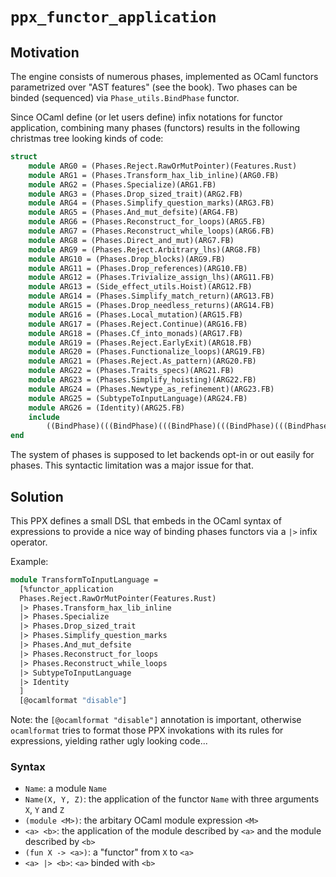 # `ppx_functor_application`

## Motivation
The engine consists of numerous phases, implemented as OCaml functors
parametrized over "AST features" (see the book). Two phases can be
binded (sequenced) via `Phase_utils.BindPhase` functor.

Since OCaml define (or let users define) infix notations for functor
application, combining many phases (functors) results in the following
christmas tree looking kinds of code:

```ocaml
struct
    module ARG0 = (Phases.Reject.RawOrMutPointer)(Features.Rust)
    module ARG1 = (Phases.Transform_hax_lib_inline)(ARG0.FB)
    module ARG2 = (Phases.Specialize)(ARG1.FB)
    module ARG3 = (Phases.Drop_sized_trait)(ARG2.FB)
    module ARG4 = (Phases.Simplify_question_marks)(ARG3.FB)
    module ARG5 = (Phases.And_mut_defsite)(ARG4.FB)
    module ARG6 = (Phases.Reconstruct_for_loops)(ARG5.FB)
    module ARG7 = (Phases.Reconstruct_while_loops)(ARG6.FB)
    module ARG8 = (Phases.Direct_and_mut)(ARG7.FB)
    module ARG9 = (Phases.Reject.Arbitrary_lhs)(ARG8.FB)
    module ARG10 = (Phases.Drop_blocks)(ARG9.FB)
    module ARG11 = (Phases.Drop_references)(ARG10.FB)
    module ARG12 = (Phases.Trivialize_assign_lhs)(ARG11.FB)
    module ARG13 = (Side_effect_utils.Hoist)(ARG12.FB)
    module ARG14 = (Phases.Simplify_match_return)(ARG13.FB)
    module ARG15 = (Phases.Drop_needless_returns)(ARG14.FB)
    module ARG16 = (Phases.Local_mutation)(ARG15.FB)
    module ARG17 = (Phases.Reject.Continue)(ARG16.FB)
    module ARG18 = (Phases.Cf_into_monads)(ARG17.FB)
    module ARG19 = (Phases.Reject.EarlyExit)(ARG18.FB)
    module ARG20 = (Phases.Functionalize_loops)(ARG19.FB)
    module ARG21 = (Phases.Reject.As_pattern)(ARG20.FB)
    module ARG22 = (Phases.Traits_specs)(ARG21.FB)
    module ARG23 = (Phases.Simplify_hoisting)(ARG22.FB)
    module ARG24 = (Phases.Newtype_as_refinement)(ARG23.FB)
    module ARG25 = (SubtypeToInputLanguage)(ARG24.FB)
    module ARG26 = (Identity)(ARG25.FB)
    include
        ((BindPhase)(((BindPhase)(((BindPhase)(((BindPhase)(((BindPhase)(((BindPhase)(((BindPhase)(((BindPhase)(((BindPhase)(((BindPhase)(((BindPhase)(((BindPhase)(((BindPhase)(((BindPhase)(((BindPhase)(((BindPhase)(((BindPhase)(((BindPhase)(((BindPhase)(((BindPhase)(((BindPhase)(((BindPhase)(((BindPhase)(((BindPhase)(((BindPhase)(((BindPhase)(ARG0))(ARG1)))(ARG2)))(ARG3)))(ARG4)))(ARG5)))(ARG6)))(ARG7)))(ARG8)))(ARG9)))(ARG10)))(ARG11)))(ARG12)))(ARG13)))(ARG14)))(ARG15)))(ARG16)))(ARG17)))(ARG18)))(ARG19)))(ARG20)))(ARG21)))(ARG22)))(ARG23)))(ARG24)))(ARG25)))(ARG26)
end
```

The system of phases is supposed to let backends opt-in or out easily
for phases. This syntactic limitation was a major issue for that.

## Solution
This PPX defines a small DSL that embeds in the OCaml syntax of
expressions to provide a nice way of binding phases functors via a
`|>` infix operator.

Example:
```ocaml
module TransformToInputLanguage =
  [%functor_application
  Phases.Reject.RawOrMutPointer(Features.Rust)
  |> Phases.Transform_hax_lib_inline
  |> Phases.Specialize
  |> Phases.Drop_sized_trait
  |> Phases.Simplify_question_marks
  |> Phases.And_mut_defsite
  |> Phases.Reconstruct_for_loops
  |> Phases.Reconstruct_while_loops
  |> SubtypeToInputLanguage
  |> Identity
  ]
  [@ocamlformat "disable"]
```

Note: the `[@ocamlformat "disable"]` annotation is important,
otherwise `ocamlformat` tries to format those PPX invokations with its
rules for expressions, yielding rather ugly looking code...

### Syntax
 - `Name`: a module `Name`
 - `Name(X, Y, Z)`: the application of the functor `Name` with three arguments `X`, `Y` and `Z`
 - `(module <M>)`: the arbitary OCaml module expression `<M>`
 - `<a> <b>`: the application of the module described by `<a>` and the module described by `<b>`
 - `(fun X -> <a>)`: a "functor" from `X` to `<a>`
 - `<a> |> <b>`: `<a>` binded with `<b>`
